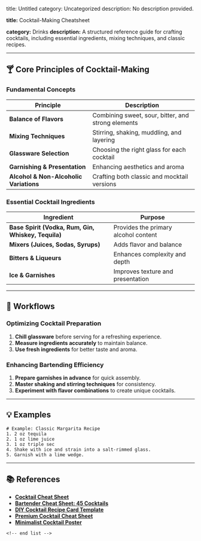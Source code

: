title: Untitled
category: Uncategorized
description: No description provided.

**title:** Cocktail-Making Cheatsheet

**category:** Drinks
**description:** A structured reference guide for crafting cocktails, including essential ingredients, mixing techniques, and classic recipes.

---

## 🍸 **Core Principles of Cocktail-Making**

### **Fundamental Concepts**

| Principle                                    | Description                                        |
| -------------------------------------------- | -------------------------------------------------- |
| **Balance of Flavors**                 | Combining sweet, sour, bitter, and strong elements |
| **Mixing Techniques**                  | Stirring, shaking, muddling, and layering          |
| **Glassware Selection**                | Choosing the right glass for each cocktail         |
| **Garnishing & Presentation**          | Enhancing aesthetics and aroma                     |
| **Alcohol & Non-Alcoholic Variations** | Crafting both classic and mocktail versions        |

### **Essential Cocktail Ingredients**

| Ingredient                                                | Purpose                              |
| --------------------------------------------------------- | ------------------------------------ |
| **Base Spirit (Vodka, Rum, Gin, Whiskey, Tequila)** | Provides the primary alcohol content |
| **Mixers (Juices, Sodas, Syrups)**                  | Adds flavor and balance              |
| **Bitters & Liqueurs**                              | Enhances complexity and depth        |
| **Ice & Garnishes**                                 | Improves texture and presentation    |

---

## 🔄 **Workflows**

### **Optimizing Cocktail Preparation**

1. **Chill glassware** before serving for a refreshing experience.
2. **Measure ingredients accurately** to maintain balance.
3. **Use fresh ingredients** for better taste and aroma.

### **Enhancing Bartending Efficiency**

1. **Prepare garnishes in advance** for quick assembly.
2. **Master shaking and stirring techniques** for consistency.
3. **Experiment with flavor combinations** to create unique cocktails.

---

## 💡 **Examples**

```plaintext
# Example: Classic Margarita Recipe
1. 2 oz tequila  
2. 1 oz lime juice  
3. 1 oz triple sec  
4. Shake with ice and strain into a salt-rimmed glass.  
5. Garnish with a lime wedge.  
```

---

## 📚 **References**

- **[Cocktail Cheat Sheet](https://www.templateroller.com/template/263566/cocktail-cheat-sheet.html)**
- **[Bartender Cheat Sheet: 45 Cocktails](https://www.artofit.org/image-gallery/1759287344977124/bartender-cheat-sheet-45-cocktails-to-master-free-printable-pdf/)**
- **[DIY Cocktail Recipe Card Template](https://www.etsy.com/listing/1478909639/diy-cocktail-recipe-card-canva-template)**
- **[Premium Cocktail Cheat Sheet](https://www.premiumplrforbloggers.com/product/cocktail-cheat-sheet/)**
- **[Minimalist Cocktail Poster](https://stock.adobe.com/images/a-minimalist-cocktail-poster-with-popular-classic-cocktails-infographic-cheat-sheet-with-different-alcoholic-drinks-and-ingredients-summer-aperitif-in-various-glasses-vector-mixology-wall-art-print/529954108)**

```
<!-- end list -->
```